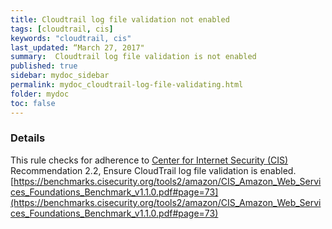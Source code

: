 ```yaml
---
title: Cloudtrail log file validation not enabled
tags: [cloudtrail, cis]
keywords: "cloudtrail, cis"
last_updated: “March 27, 2017"
summary:  Cloudtrail log file validation is not enabled
published: true
sidebar: mydoc_sidebar
permalink: mydoc_cloudtrail-log-file-validating.html
folder: mydoc
toc: false
---
```


### Details  
This rule checks for adherence to [Center for Internet Security (CIS)](https://www.cisecurity.org/) Recommendation 2.2, Ensure CloudTrail log file validation is enabled. [https://benchmarks.cisecurity.org/tools2/amazon/CIS_Amazon_Web_Services_Foundations_Benchmark_v1.1.0.pdf#page=73](https://benchmarks.cisecurity.org/tools2/amazon/CIS_Amazon_Web_Services_Foundations_Benchmark_v1.1.0.pdf#page=73) 
